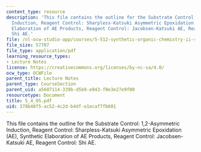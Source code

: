```yaml
---
content_type: resource
description: 'This file contains the outline for the Substrate Control: 1,2-Asymmetric
  Induction, Reagent Control: Sharpless-Katsuki Asymmetric Epoxidation (AE), Synthetic
  Elaboration of AE Products, Reagent Control: Jacobsen-Katsuki AE, Reagent Control:
  Shi AE.'
file: /ol-ocw-studio-app/courses/5-512-synthetic-organic-chemistry-ii-spring-2005/378b48f5ac524c2db4dfe1ecaf7fb601_5_4_05.pdf
file_size: 57707
file_type: application/pdf
learning_resource_types:
- Lecture Notes
license: https://creativecommons.org/licenses/by-nc-sa/4.0/
ocw_type: OCWFile
parent_title: Lecture Notes
parent_type: CourseSection
parent_uid: a5607114-339b-d5b9-e943-f0e3e27e9f00
resourcetype: Document
title: 5_4_05.pdf
uid: 378b48f5-ac52-4c2d-b4df-e1ecaf7fb601
---
```

This file contains the outline for the Substrate Control: 1,2-Asymmetric Induction, Reagent Control: Sharpless-Katsuki Asymmetric Epoxidation (AE), Synthetic Elaboration of AE Products, Reagent Control: Jacobsen-Katsuki AE, Reagent Control: Shi AE.